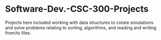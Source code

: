 # Software-Dev.-CSC-300-Projects

Projects here included working with data structures to create simulations and solve problems relating to sorting, algorithms, and reading and writing from/to files.
